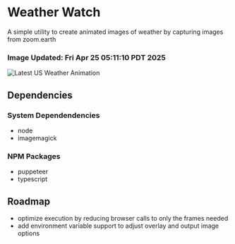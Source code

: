# Weather Watch

A simple utility to create animated images of weather by capturing images from zoom.earth

### Image Updated: Fri Apr 25 05:11:10 PDT 2025

![Latest US Weather Animation](animations/2025-04-25.webp)

## Dependencies
### System Dependendencies
* node
* imagemagick
### NPM Packages
* puppeteer
* typescript

## Roadmap
* optimize execution by reducing browser calls to only the frames needed
* add environment variable support to adjust overlay and output image options

